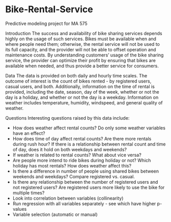 # Bike-Rental-Service
Predictive modeling project for MA 575

Introduction
The success and availability of bike sharing services depends highly on the usage of such services. Bikes must be available when and 
where people need them; otherwise, the rental service will not be used to its full capacity, and the provider will not be able to offset 
operation and maintenance costs. By understanding customers’ usage of the bike sharing service, the provider can optimize their profit by 
ensuring that bikes are available when needed, and thus provide a better service for consumers. 

Data
The data is provided on both daily and hourly time scales. The outcome of interest is the count of bikes rented - by registered users, casual users, 
and both. Additionally, information on the time of rental is provided, including the date, season, day of the week, whether or not the day is a holiday, 
and whether or not the day is a weekday. Information on weather includes temperature, humidity, windspeed, and general quality of weather.

Questions
Interesting questions raised by this data include:
-	How does weather affect rental counts? Do only some weather variables have an effect?
-	How does time of day affect rental counts? Are there more rentals during rush hour? If there is a relationship between rental count and time of day, 
does it hold on both weekdays and weekends?
-	If weather is related to rental counts? What about vice versa?
-	Are people more intend to ride bikes during holiday or not? Which holiday has most rentals? How does weather affect this?
-	Is there a difference in number of people using shared bikes between weekends and weekdays? Compare registered vs. casual.
-	Is there any relationship between the number of registered users and not registered users? Are registered users more likely to use the bike for multiple times?
-	Look into correlation between variables (collinearity)
-	Run regression with all variables separately - see which have higher p-values
-	Variable selection (automatic or manual)
